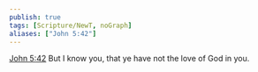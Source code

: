 ```yaml
---
publish: true
tags: [Scripture/NewT, noGraph]
aliases: ["John 5:42"]
---
```

[John 5:42](https://churchofjesuschrist.org/study/scriptures/nt/john/5?lang=eng&id=p42#p42) But I know you, that ye have not the love of God in you.
